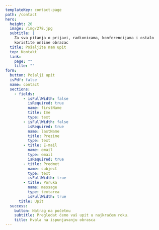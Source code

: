 ```yaml
---
templateKey: contact-page
path: /contact
hero:
  height: 26
  image: /img/278.jpg
  subtitle: |
    Za sva pitanja o prijavi, radionicama, konferencijama i ostalo 
    koristite online obrazac
  title: Pošaljite nam upit
  top: Kontakt
  link:
    page: ""
    title: ""
form:
  button: Pošalji upit
  isPdf: false
  name: contact
  sections:
    - fields:
        - isFullWidth: false
          isRequired: true
          name: firstName
          title: Ime
          type: text
        - isFullWidth: false
          isRequired: true
          name: lastName
          title: Prezime
          type: text
        - title: E-mail
          name: email
          type: email
          isRequired: true
        - title: Predmet
          name: subject
          type: text
          isFullWidth: true
        - title: Poruka
          name: message
          type: textarea
          isFullWidth: true
      title: Upit
  success:
    button: Natrag na početnu
    subtitle: Pregledat ćemo vaš upit u najkraćem roku.
    title: Hvala na ispunjavanju obrasca
---
```

